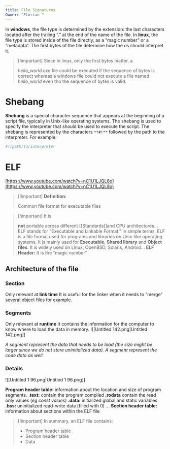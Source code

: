 ```yaml
---
title: File Signatures
Owner: "Florian "
---
```

  
In **windows**, the file type is determined by the extension: the last characters located after the trailing “.” at the end of the name of the file.
In **linux**, the file type is stored inside of the file directly, as a “magic number” or a “metadata”. The first bytes of the file determine how the os should interpret it.

> [!important] Since in linux, only the first bytes matter, a
> 
> _hello_world.exe_ file could be executed if the sequence of bytes is correct whereas a windows file could not execute a file named _hello_world_ even tho the sequence of bytes is valid.
# Shebang
**Shebang** is a special character sequence that appears at the beginning of a script file, typically in Unix-like operating systems. The shebang is used to specify the interpreter that should be used to execute the script.
The shebang is represented by the characters `**#!**` followed by the path to the interpreter. For example:
```Bash
#!/path/to/interpreter
```
# ELF
[https://www.youtube.com/watch?v=nC1U1LJQL8o](https://www.youtube.com/watch?v=nC1U1LJQL8o)

> [!important] **Definition:**
> 
> Common file format for executable files

> [!important] It is
> 
> **not** portable across different [[Standards]]and CPU architectures...
ELF stands for "Executable and Linkable Format." In simple terms, ELF is a file format used for programs and libraries on Unix-like operating systems. It is mainly used for **Executable**, **Shared library** and **Object files**.
It is widely used on Linux, OpenBSD, Solaris, Android…
**ELF Header:** It is the “magic number”
  
## Architecture of the file
### Section
Only relevant at **link time**
It is useful for the linker when it needs to “merge” several object files for example.
  
### Segments
Only relevant at **runtime**
It contains the information for the computer to know where to load the data in memory.
![[Untitled 142.png|Untitled 142.png]]

_A segment represent the data that needs to be load (the size might be larger since we do not store uninitialized data). A segment represent the code data as well._
### Details
![[Untitled 1 96.png|Untitled 1 96.png]]

**Program header table:** information about the location and size of program segments.
**.text:** contain the program compiled
**.rodata** contain the read only values (_eg const values)_
**.data:** initialized global and static variables
**.bss:** uninitialized read-write data (filled with 0)
…
**Section header table:** information about sections within the ELF file

> [!important] In summary, an ELF file contains:
> 
>   
> - Program header table  
> - Section header table  
> - Data